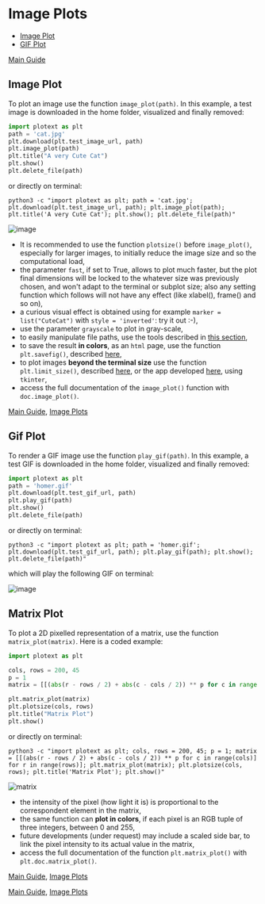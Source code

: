# Image Plots
- [Image Plot](https://github.com/piccolomo/plotext/blob/master/readme/image.md#image-plot)
- [GIF Plot](https://github.com/piccolomo/plotext/blob/master/readme/image.md#gif-plot)

[Main Guide](https://github.com/piccolomo/plotext#guide)


## Image Plot
To plot an image use the function `image_plot(path)`. In this example, a test image is downloaded in the home folder, visualized and finally removed:
```python
import plotext as plt
path = 'cat.jpg'
plt.download(plt.test_image_url, path)
plt.image_plot(path)
plt.title("A very Cute Cat")
plt.show()
plt.delete_file(path)
```
or directly on terminal:
```console
python3 -c "import plotext as plt; path = 'cat.jpg'; plt.download(plt.test_image_url, path); plt.image_plot(path); plt.title('A very Cute Cat'); plt.show(); plt.delete_file(path)"
```

![image](https://raw.githubusercontent.com/piccolomo/plotext/master/data/image.png)

- It is recommended to use the function `plotsize()` before `image_plot()`, especially for larger images, to initially reduce the image size and so the computational load,
- the parameter `fast`, if set to True, allows to plot much faster, but the plot final dimensions will be locked to the whatever size was previously chosen, and won't adapt to the terminal or subplot size; also any setting function which follows will not have any effect (like xlabel(), frame() and so on),
- a curious visual effect is obtained using for example `marker = list("CuteCat")` with `style = 'inverted'`: try it out :-),
- use the parameter `grayscale` to plot in gray-scale,
- to easily manipulate file paths, use the tools described in [this section](https://github.com/piccolomo/plotext/blob/master/readme/utilities.md#file-utilities),
- to save the result **in colors**, as an `html` page, use the function `plt.savefig()`, described [here](https://github.com/piccolomo/plotext/blob/master/readme/utilities.md#useful-functions),
- to plot images **beyond the terminal size** use the function `plt.limit_size()`, described [here](https://github.com/piccolomo/plotext/blob/master/readme/settings.md#plot-size), or the app developed [here](https://github.com/piccolomo/plotext/blob/master/readme/environments.md#tkinter), using `tkinter`,
- access the full documentation of the `image_plot()` function with `doc.image_plot()`.

[Main Guide](https://github.com/piccolomo/plotext#guide), [Image Plots](https://github.com/piccolomo/plotext/blob/master/readme/image.md#image-plots)


## Gif Plot
To render a GIF image use the function `play_gif(path)`. In this example, a test GIF is downloaded in the home folder, visualized and finally removed:
```python
import plotext as plt
path = 'homer.gif'
plt.download(plt.test_gif_url, path)
plt.play_gif(path)
plt.show()
plt.delete_file(path)
```
or directly on terminal:
```console
python3 -c "import plotext as plt; path = 'homer.gif'; plt.download(plt.test_gif_url, path); plt.play_gif(path); plt.show(); plt.delete_file(path)"
```
which will play the following GIF on terminal:

![image](https://raw.githubusercontent.com/piccolomo/plotext/master/data/homer-rendered.gif)



## Matrix Plot
To plot a 2D pixelled representation of a matrix, use the function `matrix_plot(matrix)`. Here is a coded example:
```python
import plotext as plt

cols, rows = 200, 45
p = 1
matrix = [[(abs(r - rows / 2) + abs(c - cols / 2)) ** p for c in range(cols)] for r in range(rows)]

plt.matrix_plot(matrix)
plt.plotsize(cols, rows)
plt.title("Matrix Plot")
plt.show()
```
or directly on terminal:
```console
python3 -c "import plotext as plt; cols, rows = 200, 45; p = 1; matrix = [[(abs(r - rows / 2) + abs(c - cols / 2)) ** p for c in range(cols)] for r in range(rows)]; plt.matrix_plot(matrix); plt.plotsize(cols, rows); plt.title('Matrix Plot'); plt.show()"
```
![matrix](https://raw.githubusercontent.com/piccolomo/plotext/master/data/matrix.png)

- the intensity of the pixel (how light it is) is proportional to the correspondent element in the matrix,
- the same function can **plot in colors**, if each pixel is an RGB tuple of three integers, between 0 and 255,
- future developments (under request) may include a scaled side bar, to link the pixel intensity to its actual value in the matrix,
- access the full documentation of the function `plt.matrix_plot()` with `plt.doc.matrix_plot()`.

[Main Guide](https://github.com/piccolomo/plotext#guide), [Image Plots](https://github.com/piccolomo/plotext/blob/master/readme/image.md#image-plots)


[Main Guide](https://github.com/piccolomo/plotext#guide), [Image Plots](https://github.com/piccolomo/plotext/blob/master/readme/image.md#image-plots)